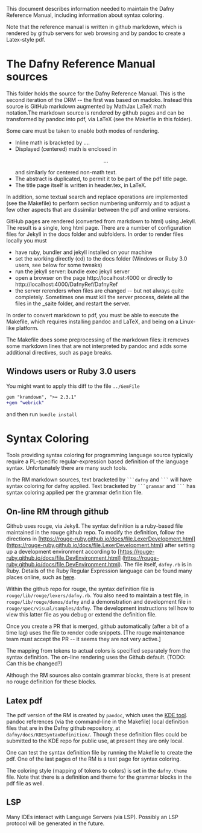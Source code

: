 
This document describes information needed to maintain the Dafny Reference
Manual, including information about syntax coloring.

Note that the reference manual is written in github markdown,
which is rendered by github servers for web browsing
and by pandoc to create a Latex-style pdf.

# The Dafny Reference Manual sources

This folder holds the source for the Dafny Reference Manual. This is the second iteration of the DRM -- the first was based on madoko.
Instead this source is GitHub markdown augmented by MathJax LaTeX math notation.The markdown source is rendered by github pages and can be transformed by
pandoc into pdf, via LaTeX (see the Makefile in this folder).

Some care must be taken to enable both modes of rendering.
* Inline math is bracketed by $...$.
* Displayed (centered) math is enclosed in <p style="text-align: center;">$$...$$</p> and similarly for centered non-math text.
* The abstract is duplicated, to permit it to be part of the pdf title page.
* The title page itself is written in header.tex, in LaTeX.

In addition, some textual search and replace operations are implemented
(see the Makefile) to perform section numbering uniformly and to adjust a few
other aspects that are dissimilar between the pdf and online versions.

GitHub pages are rendered (converted from markdown to html) using Jekyll.
The result is a single, long html page.
There are a number of configuration files for Jekyll in the docs folder and
subfolders. In order to render files locally you must
* have ruby, bundler and jekyll installed on your machine
* set the working directly (cd) to the docs folder (Windows or Ruby 3.0 users, see below for some tweaks)
* run the jekyll server: bundle exec jekyll server
* open a browser on the page http://localhost:4000 or directly to http://localhost:4000/DafnyRef/DafnyRef
* the server rerenders when files are changed -- but not always quite completely. Sometimes one must kill the server process, delete all the files in the _saite folder, and restart the server.

In order to convert markdown to pdf, you must be able to execute the Makefile, which requires installing pandoc and LaTeX, and being on a Linux-like platform.

The Makefile does some preprocessing of the markdown files: it removes some
markdown lines that are not interpreted by pandoc and adds some additional
directives, such as page breaks.

## Windows users or Ruby 3.0 users

You might want to apply this diff to the file `../GemFile`
```diff
gem "kramdown", ">= 2.3.1"
+gem "webrick"
```

and then run `bundle install`

# Syntax Coloring

Tools providing syntax coloring for programming language source typically
require a PL-specific regular-expression based definition of the language
syntax. Unfortunately there are many such tools.

In the RM markdown sources, text bracketed by ` ```dafny ` and ` ``` ` will have
syntax coloring for dafny applied. Text bracketed by
` ```grammar ` and ` ``` ` has syntax coloring applied per the grammar
definition file.

## On-line RM through github
Github uses rouge, via Jekyll. The syntax definition is a ruby-based file
maintained in the rouge github repo.
To modify the definition, follow the directions in
[https://rouge-ruby.github.io/docs/file.LexerDevelopment.html]
(https://rouge-ruby.github.io/docs/file.LexerDevelopment.html)
after setting up a development environment according to
[https://rouge-ruby.github.io/docs/file.DevEnvironment.html]
(https://rouge-ruby.github.io/docs/file.DevEnvironment.html).
The file itself, `dafny.rb` is in Ruby. Details of the Ruby Regular
Expression language can be found many places online, such as
[here](https://www.princeton.edu/~mlovett/reference/Regular-Expressions.pdf).

Within the github repo for rouge, the syntax definition file is
`rouge/lib/rouge/lexers/dafny.rb`. You also need to maintain a
test file, in `rouge/lib/rouge/demos/dafny` and a demonstration and
development file in `rouge/spec/visual/samples/dafny`.
The development instructions tell how to view this latter file as you
debug or extend the definition file.

Once you create a PR that is merged, github automatically (after a bit of a
time lag) uses the file to render code snippets.
[The rouge maintenance team must accept the PR -- it seems they are not
very active.]

The mapping from tokens to actual colors is specified separately from the
syntax definition. The on-line rendering uses the Github default.
(TODO: Can this be changed?)

Although the RM sources also contain grammar blocks, there is at present no
rouge definition for these blocks.

## Latex pdf

The pdf version of the RM is created by `pandoc`, which uses the
[KDE tool](https://docs.kde.org). pandoc references (via the command-line
in the Makefile) local definition files that are in the Dafny github
repository, at `dafny/docs/KDESyntaxDefinition/`. Though these definition
files could be submitted to the KDE repo for public use, at present they
are only local.

One can test the syntax definition file by running the Makefile to create the
pdf. One of the last pages of the RM is a test page for syntax coloring.

The coloring style (mapping of tokens to colors) is set in the `dafny.theme` file.
Note that there is a definition and theme for the grammar blocks in the pdf
file as well.


## LSP

Many IDEs interact with Language Servers (via LSP). Possibly an LSP protocol
will be generated in the future.